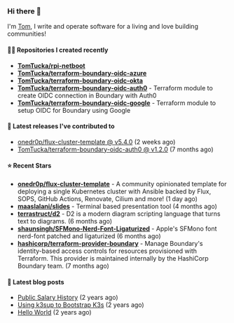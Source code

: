 ### Hi there 👋

I'm [Tom](https://tomwithers.dev), I write and operate software for a living and love building communities! 

#### 👨‍💻 Repositories I created recently
- **[TomTucka/rpi-netboot](https://github.com/TomTucka/rpi-netboot)**
- **[TomTucka/terraform-boundary-oidc-azure](https://github.com/TomTucka/terraform-boundary-oidc-azure)**
- **[TomTucka/terraform-boundary-oidc-okta](https://github.com/TomTucka/terraform-boundary-oidc-okta)**
- **[TomTucka/terraform-boundary-oidc-auth0](https://github.com/TomTucka/terraform-boundary-oidc-auth0)** - Terraform module to create OIDC connection in Boundary with Auth0
- **[TomTucka/terraform-boundary-oidc-google](https://github.com/TomTucka/terraform-boundary-oidc-google)** - Terraform module to setup OIDC for Boundary using Google

#### 🚀 Latest releases I've contributed to


- [onedr0p/flux-cluster-template @ v5.4.0](https://github.com/onedr0p/flux-cluster-template/releases/tag/v5.4.0) (2 weeks ago)
- [TomTucka/terraform-boundary-oidc-auth0 @ v1.2.0](https://github.com/TomTucka/terraform-boundary-oidc-auth0/releases/tag/v1.2.0) (7 months ago)

#### ⭐ Recent Stars


- **[onedr0p/flux-cluster-template](https://github.com/onedr0p/flux-cluster-template)** - A community opinionated template for deploying a single Kubernetes cluster with Ansible backed by Flux, SOPS, GitHub Actions, Renovate, Cilium and more! (1 day ago)
- **[maaslalani/slides](https://github.com/maaslalani/slides)** - Terminal based presentation tool (4 months ago)
- **[terrastruct/d2](https://github.com/terrastruct/d2)** - D2 is a modern diagram scripting language that turns text to diagrams. (6 months ago)
- **[shaunsingh/SFMono-Nerd-Font-Ligaturized](https://github.com/shaunsingh/SFMono-Nerd-Font-Ligaturized)** - Apple&#39;s SFMono font nerd-font patched and ligaturized  (6 months ago)
- **[hashicorp/terraform-provider-boundary](https://github.com/hashicorp/terraform-provider-boundary)** - Manage Boundary&#39;s identity-based access controls for resources provisioned with Terraform. This provider is maintained internally by the HashiCorp Boundary team. (7 months ago)

#### 📄 Latest blog posts
- [Public Salary History](https://tomwithers.dev/posts/public-salary-history/) (2 years ago)
- [Using k3sup to Bootstrap K3s](https://tomwithers.dev/posts/k3s-bootstrap/) (2 years ago)
- [Hello World](https://tomwithers.dev/posts/hello-world/) (2 years ago)
